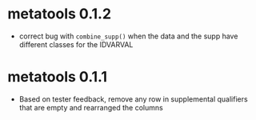 # metatools 0.1.2
* correct bug with `combine_supp()` when the data and the supp have different classes for the IDVARVAL


# metatools 0.1.1

* Based on tester feedback, remove any row in supplemental qualifiers that are empty and rearranged the columns

